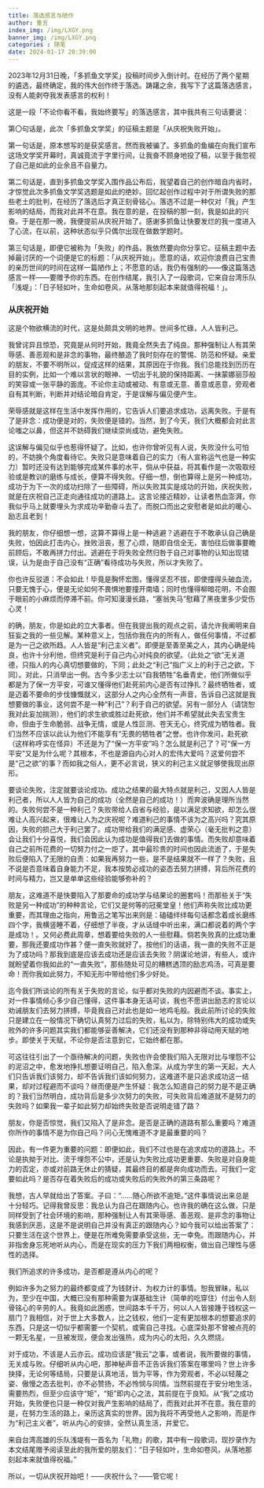 ```yaml
---
title: 落选感言与陋作
author: 重言
index_img: /img/LXGY.png
banner_img: /img/LXGY.png
categories : 随笔
date: 2024-01-17 20:39:00
---
```


2023年12月31日晚，「多抓鱼文学奖」投稿时间步入倒计时。在经历了两个星期的遴选，最终确定，我的伟大创作终于落选。踌躇之余，我写下了这篇落选感言，没有人能剥夺我发表感言的权利！



这是一段「不论你看不看，我始终要写」的落选感言，其中我共有三句话要说：



第〇句话是，此次「多抓鱼文学奖」的征稿主题是「从庆祝失败开始」。



第一句话是，原本想写的是获奖感言。然而我被骗了。多抓鱼的鱼编在向我们宣布这场文学奖开幕时，真诚竟流于字里行间，让我奋不顾身地投了稿，以至于我忽视了自己是如此的业余且不自量力。



第二句话是，直到多抓鱼文学奖入围作品公布后，我望着自己的创作暗自内省时，才惊觉此次多抓鱼文学奖选题是如此的绝妙。回忆起创作过程中对于所谓失败的那些老土的批判，在经历了落选后才真正刻骨铭心。落选不过是一种仅对「我」产生影响的结局，而我对此并不在意。我在意的是，在投稿的那一刻，我是如此的兴奋。于是在那一晚，我便提前从庆祝开始了。感谢多抓鱼让快要发烂的我一度进入了心流，在以前，这种状态似乎只偶尔出现在做数学题时。



第三句话是，即便它被称为「失败」的作品，我依然要向你分享它。征稿主题中去掉最讨厌的一个词便是它的标题：「从庆祝开始」。愿意的话，欢迎你浪费自己宝贵的亲历世间的时间在这样一篇陋作上；不愿意的话，我仍有强制的——像这篇落选感言一样——要赠予你的东西。在创作结尾，我引入了一段歌词，它来自台湾乐队「浅堤」：「日子轻如叶，生命如卷风，从落地那刻起本来就值得祝福！」。



### 从庆祝开始



这是个物欲横流的时代，这是处颇具文明的地界。世间多忙碌，人人皆利己。



我曾诧异且惊恐，究竟是从何时开始，我竟全然失去了纯良。那种强制让人有其荣辱感、善恶观和是非念的事物，最终酿造了我时刻存在的警惕、防范和怀疑。亲爱的朋友，不要不明所以，促成这样的结果，其原因在于你我。我们总能找到历历在目的实例，比如一个难以言状的眼神、一切出于礼貌的保持距离、一抹蒙娜丽莎般的笑容或一张平静的面庞。不论你主动或被动、有意或无意、善意或恶意，旁观者自有其判断，判断并对结论暗自肯定，于是误解与偏见便产生。



荣辱感就是这样在生活中发挥作用的，它告诉人们要追求成功，远离失败。于是有了是非念：成功便是对的，失败便是错的。当然，到了今天，我们大概都会对此言论嗤之以鼻，但这并不妨碍我们继续崇尚成功，避免失败。



这误解与偏见似乎也惹得怀疑了。比如，也许你曾听见有人说，失败没什么可怕的，不妨换个角度看待它。失败只是意味着自己的实力（有人宣称运气也是一种实力）暂时还没有达到能够完成某件事的水平，倘从中获益，将其看作是一次吸取经验或是教训的磨练与成长，便算不得失败。仔细一想，倒也算得上是另一种成功，成功于为下一次的成功扫除了一些障碍，所以失败其实是成功的开始，庆祝失败，就是在庆祝自己正走向通往成功的道路上。这言论接近精妙，让读者热血澎湃，你我似乎马上就要埋头为求成功辛勤奋斗去了。而脱口而出之安慰者是如此的暖心、励志且老到！



我的朋友，你仔细想一想，这算不算得上是一种逃避？逃避在于不敢承认自己确是失败，怕因此打击内心，挫败沮丧，惹了心烦，随即自信全无，害怕往后做事要瞻前顾后，不敢再拼力付出。逃避在于将失败全然归咎于自己对事物的认知出现错误，认为是由于自己没有“正确”看待成功与失败，所以才失败了。



你也许反驳道：不会如此！毕竟是胸怀宏图，懂得坚忍不拔，即使撞得头破血流，只要无愧于心，便是无论如何不畏惧地要撞开南墙；同时也懂得柳暗花明，不会囿于眼前的小麻烦而停滞不前。你可知漫漫长路，“塞翁失马”慰藉了黑夜里多少受伤心灵！



的确，朋友，你是如此的立大事者。但在我提出我的观点之前，请允许我阐明来自狂妄之我的一些见解。某种意义上，包括你我在内的所有人，做任何事情，不过都是为一己之欲所趋。人人皆是“利己主义者”。即便是至善至美之人，其内心确是纯良，也许十分利他，但终究是利于自己内心对纯良的欲望。（此处之“欲”无关道德，只指人的内心真切想要做的，下同；此处之“利己”指广义上的利于己之欲，下同）。对此，只消举出一例。古今多少志士以“自我牺牲”名垂青史，他们所做似乎都是为了保一方平安，可谁又懂得他们赴死前内心是否有过挣扎？最终牺牲者，或是迈着不要命的步伐慷慨就义，这部分人之内心全然有一声音，告诉自己这就是我想要做的事业，这何尝不是一种“利己”？利于自己的欲望。另有一部分人（请饶恕我对此妄加揣测），他们的求生欲或胜过赴死欲，他们并不希望就此失去宝贵生命，但由于生命脆弱、战争无情，或是人性叵测、苍天无心，终究成为牺牲者。我们当然不应该以此认为他们不能享有“无畏的牺牲者”之誉。也许你发问，赴死欲（这样称呼实在怪异）不还是为了“保一方平安”吗？怎么就是利己了？可“保一方平安”又是为什么呢？其根本，不也是源自内心对人的宏伟大爱吗？这爱何尝不是“己之欲”的事？而如我之俗人，更不必言说，狭义的利己主义就足够使我现出原形。



要谈论失败，注定就要谈论成功。成功之结果的最大特点就是利己，又因人人皆是利己者，所以人人皆为自己的成功（全然是自己的成功！）而奔波确是理所当然的。失败何尝不是一种利己？失败带给人自省与经验，是以满足求知欲，却怎么很难让人高兴起来，很难让人为之庆祝呢？难道利己的事情不该为之高兴吗？究其原因，失败的损己大于利己罢了。成功带给我们的满足感、虚荣心（毫无批判之意）会让我们十分喜悦，我们会因此认为成功是值得我们去做的事情。而失败却意味着自己之前所花费的一切努力付之一炬了，其中最珍贵的时间也因此流逝了，于是失败后便陷入了无限的自责：如果我再努力一些，是不是结果就不一样了？失败，且不说是否意味着自身能力不足，我本按势必成功的姿态去努力拼搏，背后所花费的时间与精力，岂又是单单这些经验能够弥补的？



朋友，这难道不是快要陷入了那要命的成功学与结果论的圈套吗！而那些关于“失败是另一种成功”的种种言论，它们又是何等的冠冕堂皇！他们声称失败比成功更重要，而其理由之指向，用鲁迅之笔写出来则是：磕磕绊绊每句话都念着成长磨练四个字，我横竖睡不着，仔细想了半夜，才从话缝中听出来，满口都说着的两个字是成功！。又何必费此周章，想着要给失败的人一些慰藉。倘若失败真的比成功重要，那我还要成功作甚？便一直失败就好了。按他们的话语，我一直的失败不正是为了成功吗？那我到底是应该去成功还是应该去失败？阴谋论地讲，有些人，或许就盼望着你我如此的“一直失败”，那些随处可见的糟糕透顶的励志鸡汤，可真是要命！而你我如此努力，不知无形中带给他们多少好处。



迄今我们所谈论的所有关于失败的言论，似乎都对失败的内因避而不谈。事实上，对一件事情倾心多少自己懂得，这件事本身无话可谈，我也不愿讲出励志的言论以劝诫朋友们去努力拼搏，毕竟我自己对此也是如一地鸡毛般。我此前所讨论的失败只是建立在一般情况下确切认真努力过后的失败，私以为，除特别伟大的成功或失败外的许多问题其实我们都能够妥善解决，它们还没有到那种非得动用天赋的地步。即使关于天赋，不论你是否注意到它，它始终都在那。



可这往往引出了一个亟待解决的问题，失败也许会使我们陷入无限对比与埋怨不公的泥沼之中，愈发地挣扎想要证明自己，陷入愈深。从成为学生的第一天起，大人们只告诉我们该努力，却不告诉我们该如何努力，这难道不是只追求成功这一结果，却对过程避而不谈吗？继而便是产生怀疑：我怎么知道自己的努力是不是正确的？我们当然明白，成功背后是多少次努力的失败，可失败背后难道就不是努力的失败吗？如果我一辈子如此努力却始终失败是否说明走错了路？



朋友，你是否惊觉，我们又陷入了是非念。是否是正确的道路有那么重要吗？难道你所作的事情不是为你自己吗？问心无愧难道不才是最重要的吗？



因此，有一件更为重要的问题：即便如此，我们不过也是在追求成功的道路上。不论是执拗于对比、流于埋怨不公中，还是认为失败比成功更重要、失败是对自身能力的否定，亦或对前路无休止的猜疑，其最终目的都是奔向成功而去。可我们一定要如此吗？是否存在着失败后的成功或失败后的失败外的第三条路呢？



我想，古人早就给出了答案。子曰：“……随心所欲不逾矩。”这件事情说出来总是十分轻巧。记得我曾反思：我总认为自己在跟随内心。也许我的确在这么做，只是同样受到了社会环境的影响，那种强制让人有其荣辱感、善恶观、是非念的事物让我感到厌恶，这是不是说明自己并没有真正的跟随内心？如今我可以给出答案了：只要生活在这个世界上，便是在所难免需要承受这些，无一幸免。而跟随内心，并非指舍身忘死地听从内心，而是在现实的压力下我们两相权衡，做出自己理性与感性的选择。



我们所追求的许多成功，是否都是遵从内心的呢？



例如许多为之努力的最终都变成了为钱财计、为权力计的事情。恕我冒昧，私以为，至少在中国，大概已没有那种需要为谋基础生计（简单的吃穿住）付出令人刻骨铭心的辛劳的人。我竟如此困惑，世间路本千千万，何以人人皆接踵于钱权这一扇门？我相信，对于世上大多数人，比之钱权，他们一定有更加根本的想要追求的东西，只是这一切似乎都需要一个契机，或需自己寻找。心底深处那不曾被点亮的一颗无名星，一旦被发现，便会发出强热，成为内心的太阳，久久燃烧。



对于成功，不该是人云亦云。成功应该是“我云”之事，或者说，我所要做的事情，无关成与败。仔细听从内心吧，那神秘声音不正告诉我们答案在哪里吗？世上许多抉择，无论何等结局，只要是认真地活，皆为平等，作为旁观者，不必以轻蔑之姿、傲慢之态去批判，亦不必赞扬，不必怜悯与同情。当然前提在于安分地生活，需要热烈，但至少应该守“矩”，“矩”即内心之法，其前提在于良知。从“我”之成功开始，失败便也只是一种仅对我产生影响的结局了，而我对此并不在意。我在意的是，在努力生活的路上，亲历这真实的世界。因为我将不再受他人之影响，而是作为“利己主义者”，听从内心的安排，全然认真生活，并爱它。



来自台湾高雄的乐队浅堤有一首名为「礼物」的歌，其中有一段歌词，现抄录作为本文结尾赠予阅读至此的我所爱的朋友们：“日子轻如叶，生命如卷风，从落地那刻起本来就值得祝福。”



所以，一切从庆祝开始吧！——庆祝什么？——管它呢！


